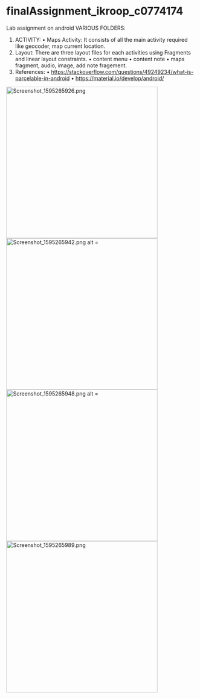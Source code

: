 # finalAssignment_ikroop_c0774174
Lab assignment on android
VARIOUS FOLDERS:
1)	ACTIVITY: 
•	Maps Activity: It consists of all the main activity required like geocoder, map current location.
2)	Layout: There are three layout files for each activities using Fragments and linear layout constraints.
•	content menu
•	content note
• maps fragment, audio, image, add note fragement.
3)	References: 
•	https://stackoverflow.com/questions/49249234/what-is-parcelable-in-android
•	https://material.io/develop/android/
<img src="https://s7.gifyu.com/images/Screenshot_1595265926.th.png" alt="Screenshot_1595265926.png" alt = "restaurant nearby with location" height = "400" width = "400" border="0" />
<img src="https://s7.gifyu.com/images/Screenshot_1595265942.md.png" alt="Screenshot_1595265942.png alt = "nearby museums" height = "400" width = "400" border="0" />
<img src="https://s7.gifyu.com/images/Screenshot_1595265948.md.png" alt="Screenshot_1595265948.png alt = "nearbt cafes" height = "400" width = "400"  border="0" />
<img src="https://s7.gifyu.com/images/Screenshot_1595265989.md.png" alt="Screenshot_1595265989.png"  alt = "distance and direction" height = "400" width = "400" border="0" />
